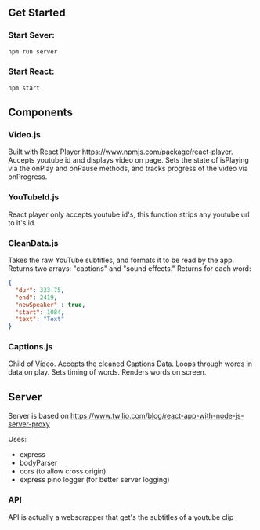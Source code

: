 ## Get Started

### Start Sever: 
```bash
npm run server
```

### Start React:
```bash
npm start
```

## Components
### Video.js
Built with React Player https://www.npmjs.com/package/react-player. Accepts youtube id and displays video on page. Sets the state of isPlaying via the onPlay and onPause methods, and tracks progress of the video via onProgress.

### YouTubeId.js
React player only accepts youtube id's, this function strips any youtube url to it's id.

### CleanData.js
Takes the raw YouTube subtitles, and formats it to be read by the app. Returns two arrays: "captions" and "sound effects." Returns for each word:

```json
{
  "dur": 333.75,
  "end": 2419,
  "newSpeaker" : true,
  "start": 1084,
  "text": "Text"
}

```

### Captions.js
Child of Video. Accepts the cleaned Captions Data. Loops through words in data on play. Sets timing of words. Renders words on screen.

## Server
Server is based on https://www.twilio.com/blog/react-app-with-node-js-server-proxy

Uses: 
* express
* bodyParser
* cors (to allow cross origin)
* express pino logger (for better server logging)

### API
API is actually a webscrapper that get's the subtitles of a youtube clip